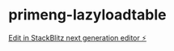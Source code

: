 # primeng-lazyloadtable

[Edit in StackBlitz next generation editor ⚡️](https://stackblitz.com/~/github.com/RiccardoPetri/primeng-lazyloadtable)